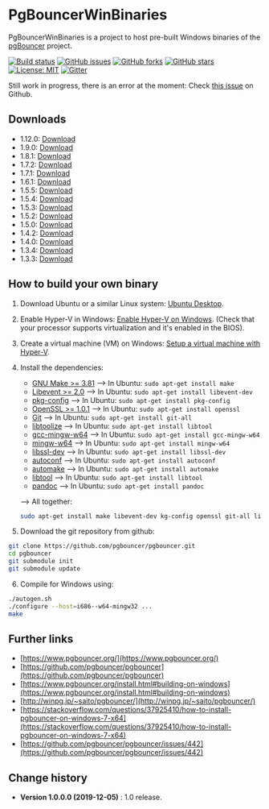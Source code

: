 PgBouncerWinBinaries
====================================

PgBouncerWinBinaries is a project to host pre-built Windows binaries of the [pgBouncer](https://www.pgbouncer.org/) project.

[![Build status](https://ci.appveyor.com/api/projects/status/502wxfe78xcfihm9?svg=true)](https://ci.appveyor.com/project/SeppPenner/pgbouncerwinbinaries)
[![GitHub issues](https://img.shields.io/github/issues/SeppPenner/PgBouncerWinBinaries.svg)](https://github.com/SeppPenner/PgBouncerWinBinaries/issues)
[![GitHub forks](https://img.shields.io/github/forks/SeppPenner/PgBouncerWinBinaries.svg)](https://github.com/SeppPenner/PgBouncerWinBinaries/network)
[![GitHub stars](https://img.shields.io/github/stars/SeppPenner/PgBouncerWinBinaries.svg)](https://github.com/SeppPenner/PgBouncerWinBinaries/stargazers)
[![License: MIT](https://img.shields.io/badge/License-MIT-blue.svg)](https://raw.githubusercontent.com/SeppPenner/PgBouncerWinBinaries/master/License.txt)
[![Gitter](https://badges.gitter.im/PgBouncerWinBinaries/community.svg)](https://gitter.im/PgBouncerWinBinaries/community?utm_source=badge&utm_medium=badge&utm_campaign=pr-badge)

Still work in progress, there is an error at the moment: Check [this issue](https://github.com/pgbouncer/pgbouncer/issues/442) on Github.

## Downloads
* 1.12.0: [Download](/Downloads_Saito/pgbouncer-1.12.0-win-x64.zip)
* 1.9.0: [Download](/Downloads_Saito/pgbouncer-1.9.0-win32.zip)
* 1.8.1: [Download](/Downloads_Saito/pgbouncer-1.8.1-win32.zip)
* 1.7.2: [Download](/Downloads_Saito/pgbouncer-1.7.2-win32.zip)
* 1.7.1: [Download](/Downloads_Saito/pgbouncer-1.7.1-win32.zip)
* 1.6.1: [Download](/Downloads_Saito/pgbouncer-1.6.1-win32.zip)
* 1.5.5: [Download](/Downloads_Saito/pgbouncer-1.5.5-win32.zip)
* 1.5.4: [Download](/Downloads_Saito/pgbouncer-1.5.4-win32.zip)
* 1.5.3: [Download](/Downloads_Saito/pgbouncer-1.5.3-win32.zip)
* 1.5.2: [Download](/Downloads_Saito/pgbouncer-1.5.2-win32.zip)
* 1.5.0: [Download](/Downloads_Saito/pgbouncer-1.5-win32.zip)
* 1.4.2: [Download](/Downloads_Saito/pgbouncer-1.4.2-win32.zip)
* 1.4.0: [Download](/Downloads_Saito/pgbouncer-1.4-win32.zip)
* 1.3.4: [Download](/Downloads_Saito/pgbouncer-1.3.4-win32.zip)
* 1.3.3: [Download](/Downloads_Saito/pgbouncer-1.3.3-win32.zip)

## How to build your own binary
1. Download Ubuntu or a similar Linux system: [Ubuntu Desktop](https://ubuntu.com/download/desktop).
2. Enable Hyper-V in Windows: [Enable Hyper-V on Windows](https://docs.microsoft.com/en-US/virtualization/hyper-v-on-windows/quick-start/enable-hyper-v). (Check that your processor supports virtualization and it's enabled in the BIOS).
3. Create a virtual machine (VM) on Windows: [Setup a virtual machine with Hyper-V](https://docs.microsoft.com/en-US/virtualization/hyper-v-on-windows/quick-start/quick-create-virtual-machine).
4. Install the dependencies:
	* [GNU Make >= 3.81](https://www.gnu.org/software/make/) --> In Ubuntu: `sudo apt-get install make`
	* [Libevent >= 2.0](http://libevent.org/) --> In Ubuntu: `sudo apt-get install libevent-dev`
	* [pkg-config](https://www.freedesktop.org/wiki/Software/pkg-config/) --> In Ubuntu: `sudo apt-get install pkg-config`
	* [OpenSSL >= 1.0.1](https://www.openssl.org/) --> In Ubuntu: `sudo apt-get install openssl`
	* [Git](https://git-scm.com/book/en/v2/Getting-Started-Installing-Git) --> In Ubuntu: `sudo apt-get install git-all`
	* [libtoolize](https://manpages.debian.org/stretch/libtool/libtoolize.1.en.html) --> In Ubuntu: `sudo apt-get install libtool`
	* [gcc-mingw-w64](http://mingw-w64.org/doku.php) --> In Ubuntu: `sudo apt-get install gcc-mingw-w64`
	* [mingw-w64](http://mingw-w64.org/doku.php) --> In Ubuntu: `sudo apt-get install mingw-w64`
	* [libssl-dev](https://packages.debian.org/de/jessie/libssl-dev) --> In Ubuntu: `sudo apt-get install libssl-dev`
	* [autoconf](https://www.gnu.org/software/autoconf/) --> In Ubuntu: `sudo apt-get install autoconf`
	* [automake](https://www.gnu.org/software/automake/) --> In Ubuntu: `sudo apt-get install automake`
	* [libtool](https://www.gnu.org/software/libtool/) --> In Ubuntu: `sudo apt-get install libtool`
	* [pandoc](https://pandoc.org/) --> In Ubuntu: `sudo apt-get install pandoc`
	
	--> All together:
	
	```bash
	sudo apt-get install make libevent-dev kg-config openssl git-all libtool gcc-mingw-w64 mingw-w64 libssl-dev autoconf automake libtool pandoc
	```
	
5. Download the git repository from github: 
```bash
git clone https://github.com/pgbouncer/pgbouncer.git
cd pgbouncer
git submodule init
git submodule update
```

6. Compile for Windows using:
```bash
./autogen.sh
./configure --host=i686--w64-mingw32 ...
make
```

## Further links
* [https://www.pgbouncer.org/](https://www.pgbouncer.org/)
* [https://github.com/pgbouncer/pgbouncer](https://github.com/pgbouncer/pgbouncer)
* [https://www.pgbouncer.org/install.html#building-on-windows](https://www.pgbouncer.org/install.html#building-on-windows)
* [http://winpg.jp/~saito/pgbouncer/](http://winpg.jp/~saito/pgbouncer/)
* [https://stackoverflow.com/questions/37925410/how-to-install-pgbouncer-on-windows-7-x64](https://stackoverflow.com/questions/37925410/how-to-install-pgbouncer-on-windows-7-x64)
* [https://github.com/pgbouncer/pgbouncer/issues/442](https://github.com/pgbouncer/pgbouncer/issues/442)

Change history
--------------

* **Version 1.0.0.0 (2019-12-05)** : 1.0 release.
